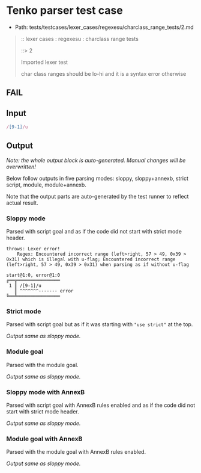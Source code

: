 # Tenko parser test case

- Path: tests/testcases/lexer_cases/regexesu/charclass_range_tests/2.md

> :: lexer cases : regexesu : charclass range tests
>
> ::> 2
>
> Imported lexer test
>
> char class ranges should be lo-hi and it is a syntax error otherwise

## FAIL

## Input

`````js
/[9-1]/u
`````

## Output

_Note: the whole output block is auto-generated. Manual changes will be overwritten!_

Below follow outputs in five parsing modes: sloppy, sloppy+annexb, strict script, module, module+annexb.

Note that the output parts are auto-generated by the test runner to reflect actual result.

### Sloppy mode

Parsed with script goal and as if the code did not start with strict mode header.

`````
throws: Lexer error!
    Regex: Encountered incorrect range (left>right, 57 > 49, 0x39 > 0x31) which is illegal with u-flag; Encountered incorrect range (left>right, 57 > 49, 0x39 > 0x31) when parsing as if without u-flag

start@1:0, error@1:0
╔══╦════════════════
 1 ║ /[9-1]/u
   ║ ^^^^^^^------- error
╚══╩════════════════

`````

### Strict mode

Parsed with script goal but as if it was starting with `"use strict"` at the top.

_Output same as sloppy mode._

### Module goal

Parsed with the module goal.

_Output same as sloppy mode._

### Sloppy mode with AnnexB

Parsed with script goal with AnnexB rules enabled and as if the code did not start with strict mode header.

_Output same as sloppy mode._

### Module goal with AnnexB

Parsed with the module goal with AnnexB rules enabled.

_Output same as sloppy mode._
